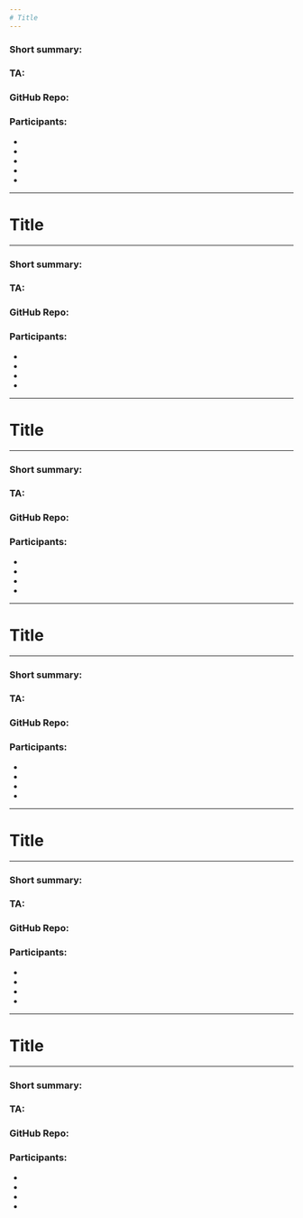 ```yaml
---
# Title
---
```


### Short summary: 

### TA: 

### GitHub Repo: 

### Participants:   
 - 
 - 
 - 
 - 
 - 


---
# Title
---

### Short summary: 

### TA: 

### GitHub Repo: 

### Participants:   
 - 
 - 
 - 
 - 


---
# Title
---

### Short summary: 

### TA: 

### GitHub Repo: 

### Participants:   
 - 
 - 
 - 
 - 


---
# Title
---

### Short summary: 

### TA: 

### GitHub Repo: 

### Participants:   
 - 
 - 
 - 
 - 


---
# Title
---

### Short summary: 

### TA: 

### GitHub Repo: 

### Participants:   
 - 
 - 
 - 
 - 


---
# Title
---

### Short summary: 

### TA: 

### GitHub Repo: 

### Participants:   
 - 
 - 
 - 
 - 


